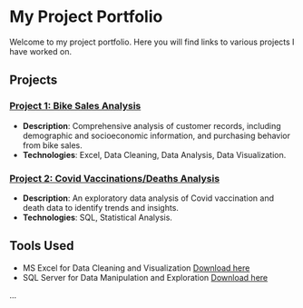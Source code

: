 # My Project Portfolio

Welcome to my project portfolio. Here you will find links to various projects I have worked on.

## Projects

### [Project 1: Bike Sales Analysis](https://github.com/EzekielSunday1/EzekielSundayExcelproject/tree/main/ExcelProject)
- **Description**: Comprehensive analysis of customer records, including demographic and socioeconomic information, and purchasing behavior from bike sales.
- **Technologies**: Excel, Data Cleaning, Data Analysis, Data Visualization.

### [Project 2: Covid Vaccinations/Deaths Analysis](https://github.com/EzekielSunday1/PortfolioProject1/blob/main/Covid%20Portfolio%20project.sql)
- **Description**: An exploratory data analysis of Covid vaccination and death data to identify trends and insights. 
- **Technologies**: SQL, Statistical Analysis.

## Tools Used
- MS Excel for Data Cleaning and Visualization [Download here](https://www.microsoft.com/en-us/microsoft-365/excel)
- SQL Server for Data Manipulation and Exploration [Download here](https://microsoft.com) 

...
